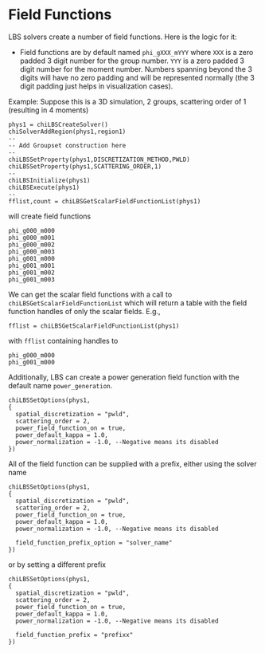 # Field Functions

LBS solvers create a number of field functions. Here is the logic for it:
- Field functions are by default named `phi_gXXX_mYYY` where
  `XXX` is a zero padded 3 digit number for the group
  number. `YYY` is a zero padded 3 digit number for the moment number. Numbers
  spanning beyond the 3 digits will have no zero padding and will be
  represented normally (the 3 digit padding just helps in visualization cases).

Example:
Suppose this is a 3D simulation, 2 groups, scattering order of 1
(resulting in 4 moments)
```
phys1 = chiLBSCreateSolver()
chiSolverAddRegion(phys1,region1)
--
-- Add Groupset construction here
--
chiLBSSetProperty(phys1,DISCRETIZATION_METHOD,PWLD)
chiLBSSetProperty(phys1,SCATTERING_ORDER,1)
--
chiLBSInitialize(phys1)
chiLBSExecute(phys1)
--
fflist,count = chiLBSGetScalarFieldFunctionList(phys1)
```

will create field functions
```
phi_g000_m000
phi_g000_m001
phi_g000_m002
phi_g000_m003
phi_g001_m000
phi_g001_m001
phi_g001_m002
phi_g001_m003
```

We can get the scalar field functions with a call to
`chiLBSGetScalarFieldFunctionList` which will return a table with the field
function handles of only the scalar fields. E.g.,
```
fflist = chiLBSGetScalarFieldFunctionList(phys1)
```
with `fflist` containing handles to
```
phi_g000_m000
phi_g001_m000
```

Additionally, LBS can create a power generation field function with the
default name `power_generation`.
```
chiLBSSetOptions(phys1,
{
  spatial_discretization = "pwld",
  scattering_order = 2,
  power_field_function_on = true,
  power_default_kappa = 1.0,
  power_normalization = -1.0, --Negative means its disabled
})
```

All of the field function can be supplied with a prefix, either using the
solver name
```
chiLBSSetOptions(phys1,
{
  spatial_discretization = "pwld",
  scattering_order = 2,
  power_field_function_on = true,
  power_default_kappa = 1.0,
  power_normalization = -1.0, --Negative means its disabled

  field_function_prefix_option = "solver_name"
})
```

or by setting a different prefix
```
chiLBSSetOptions(phys1,
{
  spatial_discretization = "pwld",
  scattering_order = 2,
  power_field_function_on = true,
  power_default_kappa = 1.0,
  power_normalization = -1.0, --Negative means its disabled

  field_function_prefix = "prefixx"
})
```
